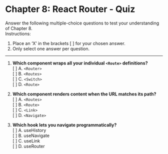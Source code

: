 # Chapter 8: React Router - Quiz

Answer the following multiple-choice questions to test your understanding of Chapter 8.  
Instructions:  
1. Place an ‘X’ in the brackets [ ] for your chosen answer.  
2. Only select one answer per question.  

---

1. **Which component wraps all your individual `<Route>` definitions?**  
   [ ] A. `<Router>`  
   [ ] B. `<Routes>`  
   [ ] C. `<Switch>`  
   [ ] D. `<Route>`  

2. **Which component renders content when the URL matches its path?**  
   [ ] A. `<Routes>`  
   [ ] B. `<Route>`  
   [ ] C. `<Link>`  
   [ ] D. `<Navigate>`  

3. **Which hook lets you navigate programmatically?**  
   [ ] A. useHistory  
   [ ] B. useNavigate  
   [ ] C. useLink  
   [ ] D. useRouter
